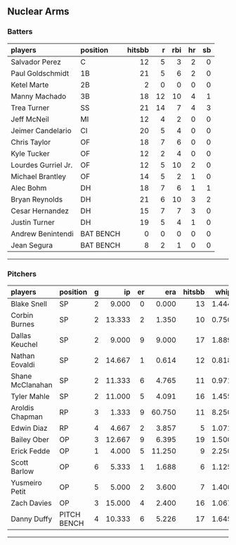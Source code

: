 ## Nuclear Arms

### Batters

 
|players             |position  | hitsbb|  r| rbi| hr| sb| 
|:-------------------|:---------|------:|--:|---:|--:|--:| 
|Salvador Perez      |C         |     12|  5|   3|  2|  0| 
|Paul Goldschmidt    |1B        |     21|  5|   6|  2|  0| 
|Ketel Marte         |2B        |      2|  0|   0|  0|  0| 
|Manny Machado       |3B        |     18| 12|  10|  4|  1| 
|Trea Turner         |SS        |     21| 14|   7|  4|  3| 
|Jeff McNeil         |MI        |     12|  4|   2|  0|  0| 
|Jeimer Candelario   |CI        |     20|  5|   4|  0|  0| 
|Chris Taylor        |OF        |     18|  7|   6|  0|  0| 
|Kyle Tucker         |OF        |     12|  2|   4|  0|  0| 
|Lourdes Gurriel Jr. |OF        |     12|  5|  10|  2|  0| 
|Michael Brantley    |OF        |     14|  5|   2|  1|  0| 
|Alec Bohm           |DH        |     18|  7|   6|  1|  1| 
|Bryan Reynolds      |DH        |     21|  6|  10|  3|  2| 
|Cesar Hernandez     |DH        |     15|  7|   7|  3|  0| 
|Justin Turner       |DH        |     19|  5|   4|  1|  0| 
|Andrew Benintendi   |BAT BENCH |      0|  0|   0|  0|  0| 
|Jean Segura         |BAT BENCH |      8|  2|   1|  0|  0| 


* * *

### Pitchers

 
|players          |position    |  g|     ip| er|    era| hitsbb|  whip| so|  w| sv| 
|:----------------|:-----------|--:|------:|--:|------:|------:|-----:|--:|--:|--:| 
|Blake Snell      |SP          |  2|  9.000|  0|  0.000|     13| 1.444|  8|  1|  0| 
|Corbin Burnes    |SP          |  2| 13.333|  2|  1.350|     10| 0.750| 12|  1|  0| 
|Dallas Keuchel   |SP          |  2|  9.000|  9|  9.000|     17| 1.889|  6|  0|  0| 
|Nathan Eovaldi   |SP          |  2| 14.667|  1|  0.614|     12| 0.818| 12|  2|  0| 
|Shane McClanahan |SP          |  2| 11.333|  6|  4.765|     11| 0.971| 12|  1|  0| 
|Tyler Mahle      |SP          |  2| 11.000|  5|  4.091|     16| 1.455| 14|  0|  0| 
|Aroldis Chapman  |RP          |  3|  1.333|  9| 60.750|     11| 8.250|  2|  1|  0| 
|Edwin Diaz       |RP          |  4|  4.667|  2|  3.857|      5| 1.071|  5|  1|  3| 
|Bailey Ober      |OP          |  3| 12.667|  9|  6.395|     19| 1.500| 12|  1|  0| 
|Erick Fedde      |OP          |  1|  4.000|  5| 11.250|      9| 2.250|  1|  0|  0| 
|Scott Barlow     |OP          |  6|  5.333|  1|  1.688|      6| 1.125|  9|  0|  2| 
|Yusmeiro Petit   |OP          |  5|  5.000|  2|  3.600|      7| 1.400|  2|  0|  0| 
|Zach Davies      |OP          |  3| 15.000|  4|  2.400|     16| 1.067| 11|  1|  0| 
|Danny Duffy      |PITCH BENCH |  4| 10.333|  6|  5.226|     17| 1.645|  9|  0|  0| 


* * *


